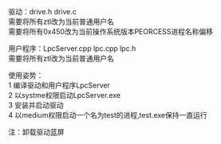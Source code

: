 驱动：drive.h drive.c   
需要将所有ztl改为当前普通用户名   
需要将所有0x450改为当前操作系统版本PEORCESS进程名称偏移        


用户程序：LpcServer.cpp  lpc.cpp  lpc.h    
需要将所有ztl改为当前普通用户名        
    
使用姿势：   
1 编译驱动和用户程序LpcServer   
2 以systme权限启动LpcServer.exe   
3 安装并启动驱动   
4 以medium权限启动一个名为test的进程,test.exe保持一直运行      


注：卸载驱动蓝屏
